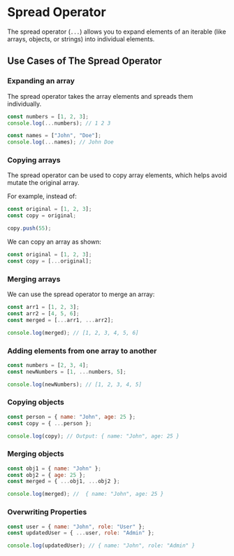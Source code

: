 # Spread Operator

The spread operator (`...`) allows you to expand elements of an iterable (like arrays, objects, or strings)
into individual elements.

## Use Cases of The Spread Operator
### Expanding an array
The spread operator takes the array elements and spreads them individually.
```JavaScript
const numbers = [1, 2, 3];
console.log(...numbers); // 1 2 3

const names = ["John", "Doe"];
console.log(...names); // John Doe
```

### Copying arrays
The spread operator can be used to copy array elements, which helps avoid mutate the original array.

For example, instead of:
```JavaScript
const original = [1, 2, 3];
const copy = original;

copy.push(55);
```

We can copy an array as shown:
```JavaScript
const original = [1, 2, 3];
const copy = [...original];
```

### Merging arrays
We can use the spread operator to merge an array:
```JavaScript
const arr1 = [1, 2, 3];
const arr2 = [4, 5, 6];
const merged = [...arr1, ...arr2];

console.log(merged); // [1, 2, 3, 4, 5, 6]
```

### Adding elements from one array to another
```JavaScript
const numbers = [2, 3, 4];
const newNumbers = [1, ...numbers, 5];

console.log(newNumbers); // [1, 2, 3, 4, 5]
```

### Copying objects
```JavaScript
const person = { name: "John", age: 25 };
const copy = { ...person };

console.log(copy); // Output: { name: "John", age: 25 }
```

### Merging objects
```JavaScript
const obj1 = { name: "John" };
const obj2 = { age: 25 };
const merged = { ...obj1, ...obj2 };

console.log(merged); //  { name: "John", age: 25 }
```

### Overwriting Properties
```JavaScript
const user = { name: "John", role: "User" };
const updatedUser = { ...user, role: "Admin" };

console.log(updatedUser); // { name: "John", role: "Admin" }
```
